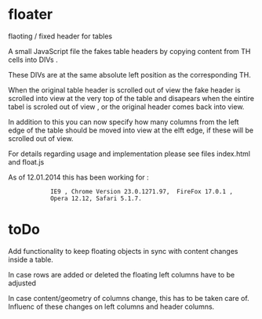 floater
=======

flaoting / fixed header for tables

A small JavaScript file the fakes table headers 
by copying content from TH cells into DIVs .

These DIVs are at the same absolute left position as the 
corresponding TH.

When the original table header is scrolled out of view 
the fake header is scrolled into view at the very top of the table
and disapears when the eintire tabel is scroled out of view , 
or the original header comes back into view.

In addition to this you can now specify how many columns
from the left edge of the table should be moved into view
at the elft edge, if these will be scrolled out of view.

For details regarding usage and implementation please see 
files index.html and float.js 

As of  12.01.2014 this has been working for :
            
                IE9 , Chrome Version 23.0.1271.97,  FireFox 17.0.1 , 
                Opera 12.12, Safari 5.1.7.
 
toDo
====

Add functionality to keep floating objects in sync with
content changes inside a table. 

In case rows are added or deleted the floating
left columns have to be adjusted  

In case content/geometry of columns change, this has to be taken care of.
Influenc of these changes on left columns and header columns.

